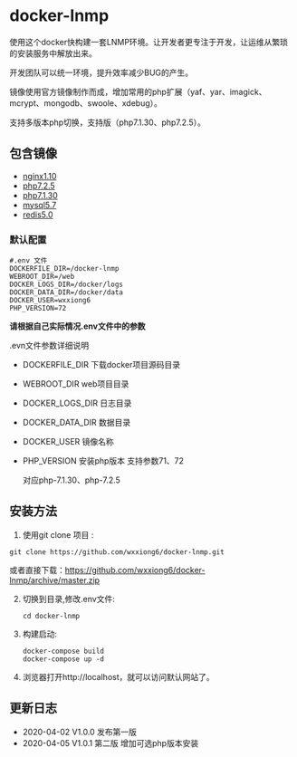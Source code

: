 # docker-lnmp

使用这个docker快构建一套LNMP环境。让开发者更专注于开发，让运维从繁琐的安装服务中解放出来。

开发团队可以统一环境，提升效率减少BUG的产生。

镜像使用官方镜像制作而成，增加常用的php扩展（yaf、yar、imagick、mcrypt、mongodb、swoole、xdebug）。

支持多版本php切换，支持版（php7.1.30、php7.2.5）。

##  包含镜像

- [nginx1.10](https://github.com/wxxiong6/docker-lnmp/blob/master/nginx/README.md)
- [php7.2.5](https://github.com/wxxiong6/docker-lnmp/blob/master/php71/README.md) 
- [php7.1.30](https://github.com/wxxiong6/docker-lnmp/blob/master/php71/README.md) 
- [mysql5.7](https://github.com/wxxiong6/docker-lnmp/blob/master/mysql57/README.md) 
- [redis5.0](https://github.com/wxxiong6/docker-lnmp/blob/master/redis50/README.md) 



### 默认配置

```shell
#.env 文件
DOCKERFILE_DIR=/docker-lnmp
WEBROOT_DIR=/web
DOCKER_LOGS_DIR=/docker/logs
DOCKER_DATA_DIR=/docker/data
DOCKER_USER=wxxiong6
PHP_VERSION=72
```

**请根据自己实际情况.env文件中的参数**

.evn文件参数详细说明

- DOCKERFILE_DIR       下载docker项目源码目录

- WEBROOT_DIR            web项目目录

- DOCKER_LOGS_DIR   日志目录

- DOCKER_DATA_DIR   数据目录

- DOCKER_USER         镜像名称

- PHP_VERSION           安装php版本 支持参数71、72

  对应php-7.1.30、php-7.2.5

## 安装方法

1.  使用git clone 项目 :

   ```shell
   git clone https://github.com/wxxiong6/docker-lnmp.git 
   ```

   或者直接下载：https://github.com/wxxiong6/docker-lnmp/archive/master.zip

   

2. 切换到目录,修改.env文件:

   ``` shell
   cd docker-lnmp
   ```

3. 构建启动:

   ```shell
   docker-compose build
   docker-compose up -d
   ```

   

4. 浏览器打开http://localhost，就可以访问默认网站了。

   

## 更新日志

-  2020-04-02  V1.0.0 发布第一版
- 2020-04-05  V1.0.1 第二版
  增加可选php版本安装
